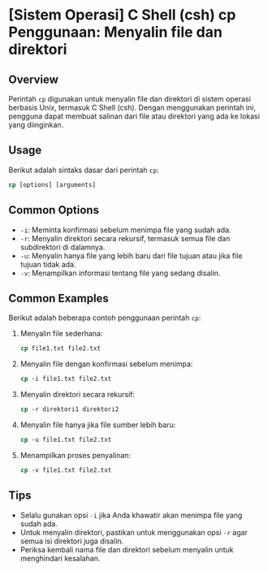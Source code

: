 # [Sistem Operasi] C Shell (csh) cp Penggunaan: Menyalin file dan direktori

## Overview
Perintah `cp` digunakan untuk menyalin file dan direktori di sistem operasi berbasis Unix, termasuk C Shell (csh). Dengan menggunakan perintah ini, pengguna dapat membuat salinan dari file atau direktori yang ada ke lokasi yang diinginkan.

## Usage
Berikut adalah sintaks dasar dari perintah `cp`:

```csh
cp [options] [arguments]
```

## Common Options
- `-i`: Meminta konfirmasi sebelum menimpa file yang sudah ada.
- `-r`: Menyalin direktori secara rekursif, termasuk semua file dan subdirektori di dalamnya.
- `-u`: Menyalin hanya file yang lebih baru dari file tujuan atau jika file tujuan tidak ada.
- `-v`: Menampilkan informasi tentang file yang sedang disalin.

## Common Examples
Berikut adalah beberapa contoh penggunaan perintah `cp`:

1. Menyalin file sederhana:
   ```csh
   cp file1.txt file2.txt
   ```

2. Menyalin file dengan konfirmasi sebelum menimpa:
   ```csh
   cp -i file1.txt file2.txt
   ```

3. Menyalin direktori secara rekursif:
   ```csh
   cp -r direktori1 direktori2
   ```

4. Menyalin file hanya jika file sumber lebih baru:
   ```csh
   cp -u file1.txt file2.txt
   ```

5. Menampilkan proses penyalinan:
   ```csh
   cp -v file1.txt file2.txt
   ```

## Tips
- Selalu gunakan opsi `-i` jika Anda khawatir akan menimpa file yang sudah ada.
- Untuk menyalin direktori, pastikan untuk menggunakan opsi `-r` agar semua isi direktori juga disalin.
- Periksa kembali nama file dan direktori sebelum menyalin untuk menghindari kesalahan.